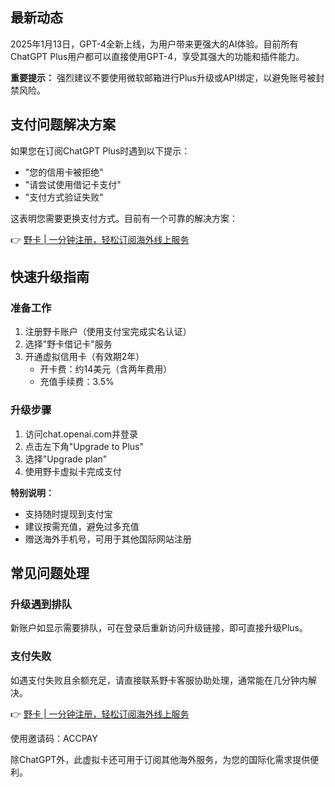 ## 最新动态

2025年1月13日，GPT-4全新上线，为用户带来更强大的AI体验。目前所有ChatGPT Plus用户都可以直接使用GPT-4，享受其强大的功能和插件能力。

**重要提示：** 强烈建议不要使用微软邮箱进行Plus升级或API绑定，以避免账号被封禁风险。

## 支付问题解决方案

如果您在订阅ChatGPT Plus时遇到以下提示：
- "您的信用卡被拒绝"
- "请尝试使用借记卡支付"
- "支付方式验证失败"

这表明您需要更换支付方式。目前有一个可靠的解决方案：

👉 [野卡 | 一分钟注册，轻松订阅海外线上服务](https://bit.ly/bewildcard)

## 快速升级指南

### 准备工作

1. 注册野卡账户（使用支付宝完成实名认证）
2. 选择"野卡借记卡"服务
3. 开通虚拟信用卡（有效期2年）
   - 开卡费：约14美元（含两年费用）
   - 充值手续费：3.5%

### 升级步骤

1. 访问chat.openai.com并登录
2. 点击左下角"Upgrade to Plus"
3. 选择"Upgrade plan"
4. 使用野卡虚拟卡完成支付

**特别说明：**
- 支持随时提现到支付宝
- 建议按需充值，避免过多充值
- 赠送海外手机号，可用于其他国际网站注册

## 常见问题处理

### 升级遇到排队

新账户如显示需要排队，可在登录后重新访问升级链接，即可直接升级Plus。

### 支付失败

如遇支付失败且余额充足，请直接联系野卡客服协助处理，通常能在几分钟内解决。

👉 [野卡 | 一分钟注册，轻松订阅海外线上服务](https://bit.ly/bewildcard)

使用邀请码：ACCPAY

除ChatGPT外，此虚拟卡还可用于订阅其他海外服务，为您的国际化需求提供便利。